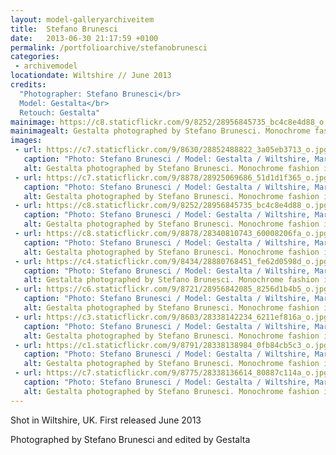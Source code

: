 ```yaml
---
layout: model-galleryarchiveitem
title:  Stefano Brunesci
date:   2013-06-30 21:17:59 +0100
permalink: /portfolioarchive/stefanobrunesci
categories:
 - archivemodel
locationdate: Wiltshire // June 2013
credits:
  "Photographer: Stefano Brunesci</br>
  Model: Gestalta</br>
  Retouch: Gestalta"
mainimage: https://c8.staticflickr.com/9/8252/28956845735_bc4c8e4d88_o.jpg
mainimagealt: Gestalta photographed by Stefano Brunesci. Monochrome fashion image
images:
 - url: https://c7.staticflickr.com/9/8630/28852488822_3a05eb3713_o.jpg
   caption: "Photo: Stefano Brunesci / Model: Gestalta / Wiltshire, March 2013"
   alt: Gestalta photographed by Stefano Brunesci. Monochrome fashion image
 - url: https://c7.staticflickr.com/9/8878/28925069686_51d1d1f365_o.jpg
   caption: "Photo: Stefano Brunesci / Model: Gestalta / Wiltshire, March 2013"
   alt: Gestalta photographed by Stefano Brunesci. Monochrome fashion image
 - url: https://c8.staticflickr.com/9/8252/28956845735_bc4c8e4d88_o.jpg
   caption: "Photo: Stefano Brunesci / Model: Gestalta / Wiltshire, March 2013"
   alt: Gestalta photographed by Stefano Brunesci. Monochrome fashion image
 - url: https://c8.staticflickr.com/9/8878/28340810743_60008206fa_o.jpg
   caption: "Photo: Stefano Brunesci / Model: Gestalta / Wiltshire, March 2013"
   alt: Gestalta photographed by Stefano Brunesci. Monochrome fashion image
 - url: https://c4.staticflickr.com/9/8434/28880768451_fe62d0598d_o.jpg
   caption: "Photo: Stefano Brunesci / Model: Gestalta / Wiltshire, March 2013"
   alt: Gestalta photographed by Stefano Brunesci. Monochrome fashion image
 - url: https://c6.staticflickr.com/9/8721/28956842085_8256d1b4b5_o.jpg
   caption: "Photo: Stefano Brunesci / Model: Gestalta / Wiltshire, March 2013"
   alt: Gestalta photographed by Stefano Brunesci. Monochrome fashion image
 - url: https://c3.staticflickr.com/9/8603/28338142234_6211ef816a_o.jpg
   caption: "Photo: Stefano Brunesci / Model: Gestalta / Wiltshire, March 2013"
   alt: Gestalta photographed by Stefano Brunesci. Monochrome fashion image
 - url: https://c1.staticflickr.com/9/8791/28338138984_0fb84cb5c3_o.jpg
   caption: "Photo: Stefano Brunesci / Model: Gestalta / Wiltshire, March 2013"
   alt: Gestalta photographed by Stefano Brunesci. Monochrome fashion image
 - url: https://c7.staticflickr.com/9/8775/28338136614_80887c114a_o.jpg
   caption: "Photo: Stefano Brunesci / Model: Gestalta / Wiltshire, March 2013"
   alt: Gestalta photographed by Stefano Brunesci. Monochrome fashion image
---
```

Shot in Wiltshire, UK. First released June 2013

Photographed by Stefano Brunesci and edited by Gestalta
